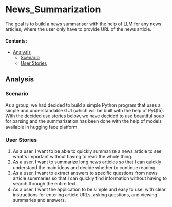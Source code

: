 # News_Summarization

The goal is to build a news summariser with the help of LLM for any news articles, where the user only have to provide URL of the news article.

#### Contents:
- [Analysis](#analysis)
  - [Scenario](#scenario)
  - [User Stories](#user-stories)


## Analysis

### Scenario

As a group, we had decided to build a simple Python program that uses a simple and understandable GUI (which will be built with the help of PyQt5). With the decided use stories below, we have decided to use beautiful soup for parsing and the summarization has been done with the help of models available in hugging face platform.

### User Stories

1. As a user, I want to be able to quickly summarize a news article to see what's important without having to read the whole thing.
2. As a user, I want to summarize long news articles so that I can quickly understand the main ideas and decide whether to continue reading.
3. As a user, I want to extract answers to specific questions from news article summaries so that I can quickly find information without having to search through the entire text.
4. As a user, I want the application to be simple and easy to use, with clear instructions for entering article URLs, asking questions, and viewing summaries and answers.
